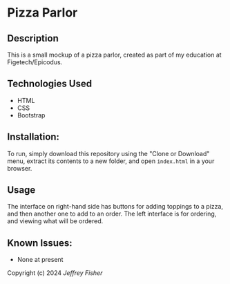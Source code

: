 # Pizza Parlor

## Description

This is a small mockup of a pizza parlor, created as part of my education at Figetech/Epicodus.

## Technologies Used

* HTML
* CSS
* Bootstrap

## Installation:

To run, simply download this repository using the "Clone or Download" menu, extract its contents to a new folder, and open `index.html` in a your browser.

## Usage

The interface on right-hand side has buttons for adding toppings to a pizza, and then another one to add to an order. The left interface is for ordering, and viewing what will be ordered.

## Known Issues:

* None at present

Copyright (c) 2024 _Jeffrey Fisher_